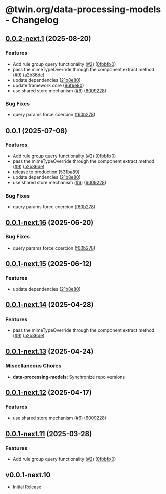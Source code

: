# @twin.org/data-processing-models - Changelog

## [0.0.2-next.1](https://github.com/twinfoundation/data-processing/compare/data-processing-models-v0.0.2-next.0...data-processing-models-v0.0.2-next.1) (2025-08-20)


### Features

* Add rule group query functionality ([#2](https://github.com/twinfoundation/data-processing/issues/2)) ([0fbbfb0](https://github.com/twinfoundation/data-processing/commit/0fbbfb065b6ecc293920b25f97ba011743105486))
* pass the mimeTypeOverride through the component extract method ([#9](https://github.com/twinfoundation/data-processing/issues/9)) ([a2b36de](https://github.com/twinfoundation/data-processing/commit/a2b36de5c19c56e4172d3f22b176aa83e1df84c8))
* update dependencies ([21b8e80](https://github.com/twinfoundation/data-processing/commit/21b8e8007c87136a09f0a8e35ffde13a07ff4711))
* update framework core ([96f6e80](https://github.com/twinfoundation/data-processing/commit/96f6e8016a4ef0fb873f6775e750b4ab42e9f491))
* use shared store mechanism ([#6](https://github.com/twinfoundation/data-processing/issues/6)) ([6009228](https://github.com/twinfoundation/data-processing/commit/600922880acef07cc2f818dee7645c342929108b))


### Bug Fixes

* query params force coercion ([f60b278](https://github.com/twinfoundation/data-processing/commit/f60b278f86d59dd77abadf9899309e2d8c80305e))

## 0.0.1 (2025-07-08)


### Features

* Add rule group query functionality ([#2](https://github.com/twinfoundation/data-processing/issues/2)) ([0fbbfb0](https://github.com/twinfoundation/data-processing/commit/0fbbfb065b6ecc293920b25f97ba011743105486))
* pass the mimeTypeOverride through the component extract method ([#9](https://github.com/twinfoundation/data-processing/issues/9)) ([a2b36de](https://github.com/twinfoundation/data-processing/commit/a2b36de5c19c56e4172d3f22b176aa83e1df84c8))
* release to production ([531ba89](https://github.com/twinfoundation/data-processing/commit/531ba89dea2deb2810870b72851dca3081f9d2ce))
* update dependencies ([21b8e80](https://github.com/twinfoundation/data-processing/commit/21b8e8007c87136a09f0a8e35ffde13a07ff4711))
* use shared store mechanism ([#6](https://github.com/twinfoundation/data-processing/issues/6)) ([6009228](https://github.com/twinfoundation/data-processing/commit/600922880acef07cc2f818dee7645c342929108b))


### Bug Fixes

* query params force coercion ([f60b278](https://github.com/twinfoundation/data-processing/commit/f60b278f86d59dd77abadf9899309e2d8c80305e))

## [0.0.1-next.16](https://github.com/twinfoundation/data-processing/compare/data-processing-models-v0.0.1-next.15...data-processing-models-v0.0.1-next.16) (2025-06-20)


### Bug Fixes

* query params force coercion ([f60b278](https://github.com/twinfoundation/data-processing/commit/f60b278f86d59dd77abadf9899309e2d8c80305e))

## [0.0.1-next.15](https://github.com/twinfoundation/data-processing/compare/data-processing-models-v0.0.1-next.14...data-processing-models-v0.0.1-next.15) (2025-06-12)


### Features

* update dependencies ([21b8e80](https://github.com/twinfoundation/data-processing/commit/21b8e8007c87136a09f0a8e35ffde13a07ff4711))

## [0.0.1-next.14](https://github.com/twinfoundation/data-processing/compare/data-processing-models-v0.0.1-next.13...data-processing-models-v0.0.1-next.14) (2025-04-28)


### Features

* pass the mimeTypeOverride through the component extract method ([#9](https://github.com/twinfoundation/data-processing/issues/9)) ([a2b36de](https://github.com/twinfoundation/data-processing/commit/a2b36de5c19c56e4172d3f22b176aa83e1df84c8))

## [0.0.1-next.13](https://github.com/twinfoundation/data-processing/compare/data-processing-models-v0.0.1-next.12...data-processing-models-v0.0.1-next.13) (2025-04-24)


### Miscellaneous Chores

* **data-processing-models:** Synchronize repo versions

## [0.0.1-next.12](https://github.com/twinfoundation/data-processing/compare/data-processing-models-v0.0.1-next.11...data-processing-models-v0.0.1-next.12) (2025-04-17)


### Features

* use shared store mechanism ([#6](https://github.com/twinfoundation/data-processing/issues/6)) ([6009228](https://github.com/twinfoundation/data-processing/commit/600922880acef07cc2f818dee7645c342929108b))

## [0.0.1-next.11](https://github.com/twinfoundation/data-processing/compare/data-processing-models-v0.0.1-next.10...data-processing-models-v0.0.1-next.11) (2025-03-28)


### Features

* Add rule group query functionality ([#2](https://github.com/twinfoundation/data-processing/issues/2)) ([0fbbfb0](https://github.com/twinfoundation/data-processing/commit/0fbbfb065b6ecc293920b25f97ba011743105486))

## v0.0.1-next.10

- Initial Release
